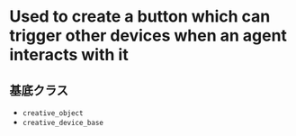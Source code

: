 # Used to create a button which can trigger other devices when an agent interacts with it

## 基底クラス

- `creative_object`
- `creative_device_base`
